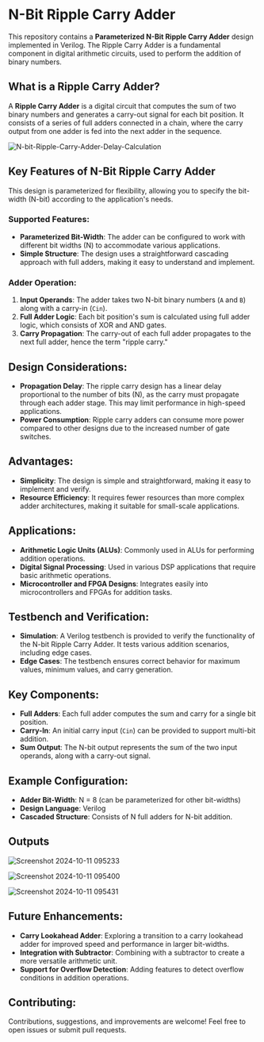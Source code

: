 # N-Bit Ripple Carry Adder
This repository contains a **Parameterized N-Bit Ripple Carry Adder** design implemented in Verilog. The Ripple Carry Adder is a fundamental component in digital arithmetic circuits, used to perform the addition of binary numbers.

## What is a Ripple Carry Adder?
A **Ripple Carry Adder** is a digital circuit that computes the sum of two binary numbers and generates a carry-out signal for each bit position. It consists of a series of full adders connected in a chain, where the carry output from one adder is fed into the next adder in the sequence.

![N-bit-Ripple-Carry-Adder-Delay-Calculation](https://github.com/user-attachments/assets/7b49bbab-5ff8-49de-9fe9-d5168db7eb16)

## Key Features of N-Bit Ripple Carry Adder
This design is parameterized for flexibility, allowing you to specify the bit-width (N-bit) according to the application's needs.

### Supported Features:
- **Parameterized Bit-Width**: The adder can be configured to work with different bit widths (N) to accommodate various applications.
- **Simple Structure**: The design uses a straightforward cascading approach with full adders, making it easy to understand and implement.

### Adder Operation:
1. **Input Operands**: The adder takes two N-bit binary numbers (`A` and `B`) along with a carry-in (`Cin`).
2. **Full Adder Logic**: Each bit position's sum is calculated using full adder logic, which consists of XOR and AND gates.
3. **Carry Propagation**: The carry-out of each full adder propagates to the next full adder, hence the term "ripple carry."

## Design Considerations:
- **Propagation Delay**: The ripple carry design has a linear delay proportional to the number of bits (N), as the carry must propagate through each adder stage. This may limit performance in high-speed applications.
- **Power Consumption**: Ripple carry adders can consume more power compared to other designs due to the increased number of gate switches.

## Advantages:
- **Simplicity**: The design is simple and straightforward, making it easy to implement and verify.
- **Resource Efficiency**: It requires fewer resources than more complex adder architectures, making it suitable for small-scale applications.

## Applications:
- **Arithmetic Logic Units (ALUs)**: Commonly used in ALUs for performing addition operations.
- **Digital Signal Processing**: Used in various DSP applications that require basic arithmetic operations.
- **Microcontroller and FPGA Designs**: Integrates easily into microcontrollers and FPGAs for addition tasks.

## Testbench and Verification:
- **Simulation**: A Verilog testbench is provided to verify the functionality of the N-bit Ripple Carry Adder. It tests various addition scenarios, including edge cases.
- **Edge Cases**: The testbench ensures correct behavior for maximum values, minimum values, and carry generation.

## Key Components:
- **Full Adders**: Each full adder computes the sum and carry for a single bit position.
- **Carry-In**: An initial carry input (`Cin`) can be provided to support multi-bit addition.
- **Sum Output**: The N-bit output represents the sum of the two input operands, along with a carry-out signal.

## Example Configuration:
- **Adder Bit-Width**: N = 8 (can be parameterized for other bit-widths)
- **Design Language**: Verilog
- **Cascaded Structure**: Consists of N full adders for N-bit addition.

## Outputs

![Screenshot 2024-10-11 095233](https://github.com/user-attachments/assets/d8827ff2-6c7b-489b-a959-c027718ff35d)

![Screenshot 2024-10-11 095400](https://github.com/user-attachments/assets/acf9e06c-7c3a-4cf8-96bc-a1c87e31f790)

![Screenshot 2024-10-11 095431](https://github.com/user-attachments/assets/99145241-cb8b-495a-a3a6-99855a9ddbeb)


## Future Enhancements:
- **Carry Lookahead Adder**: Exploring a transition to a carry lookahead adder for improved speed and performance in larger bit-widths.
- **Integration with Subtractor**: Combining with a subtractor to create a more versatile arithmetic unit.
- **Support for Overflow Detection**: Adding features to detect overflow conditions in addition operations.

## Contributing:
Contributions, suggestions, and improvements are welcome! Feel free to open issues or submit pull requests.
